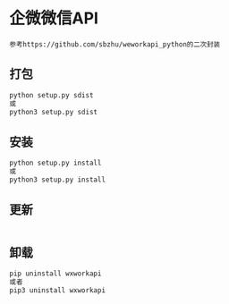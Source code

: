 # 企微微信API

    参考https://github.com/sbzhu/weworkapi_python的二次封装
## 打包

```bash
python setup.py sdist
或
python3 setup.py sdist
```

## 安装

```bash
python setup.py install
或
python3 setup.py install
```

## 更新

```bash

```

## 卸载
```bash
pip uninstall wxworkapi
或者
pip3 uninstall wxworkapi
```